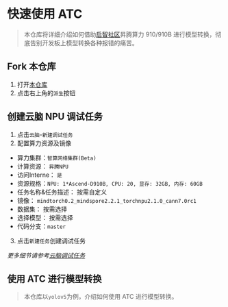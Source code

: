 # 快速使用 ATC

> 本仓库将详细介绍如何借助[启智社区][1]昇腾算力 910/910B 进行模型转换，彻底告别开发板上模型转换各种报错的痛苦。


## Fork 本仓库

1. 打开[本仓库][2]
2. 点击右上角的`派生`按钮
    

## 创建云脑 NPU 调试任务

1. 点击`云脑`-`新建调试任务`
2. 配置算力资源及镜像

  - 算力集群：`智算网络集群(Beta)`
  - 计算资源： `昇腾NPU`
  - 访问Interne： `是`
  - 资源规格：`NPU: 1*Ascend-D910B, CPU: 20, 显存: 32GB, 内存: 60GB`
  - 任务名称&任务描述： 按需自定义
  - 镜像： `mindtorch0.2_mindspore2.2.1_torchnpu2.1.0_cann7.0rc1`
  - 数据集： 按需选择
  - 选择模型： 按需选择
  - 代码分支：`master`

3. 点击`新建任务`创建调试任务

*更多细节请参考[云脑调试任务][3]*

## 使用 ATC 进行模型转换

> 本仓库以`yolov5`为例，介绍如何使用 ATC 进行模型转换。
    


<!-- 引用链接 -->

[1]: <https://openi.org.cn/> "启智社区"
[2]: <https://openi.pcl.ac.cn/huqi/QuickUseATC> "快速使用 ATC"
[3]: <https://openi.pcl.ac.cn/docs/index.html#/cloudbrain/debug/debug> "云脑调试任务"